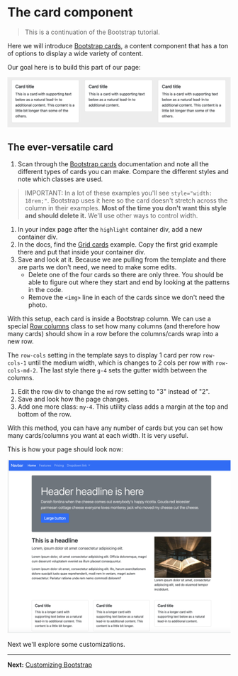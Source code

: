 # The card component

> This is a continuation of the Bootstrap tutorial.

Here we will introduce [Bootstrap cards](https://getbootstrap.com/docs/5.1/components/card/), a content component that has a ton of options to display a wide variety of content.

Our goal here is to build this part of our page:

![Cards goal](../images/bs-cards-goal.png)

## The ever-versatile card

1. Scan through the [Bootstrap cards](https://getbootstrap.com/docs/5.1/components/card/) documentation
and note all the different types of cards you can make. Compare the different styles and note which classes are used.

> IMPORTANT: In a lot of these examples you'll see `style="width: 18rem;"`. Bootstrap uses it here so the card doesn't stretch across the column in their examples. **Most of the time you don't want this style and should delete it.** We'll use other ways to control width.

1. In your index page after the `highlight` container div, add a new container div.
1. In the docs, find the [Grid cards](https://getbootstrap.com/docs/5.1/components/card/#grid-cards) example. Copy the first grid example there and put that inside your container div.
1. Save and look at it. Because we are pulling from the template and there are parts we don't need, we need to make some edits.
    - Delete one of the four cards so there are only three. You should be able to figure out where they start and end by looking at the patterns in the code.
    - Remove the `<img>` line in each of the cards since we don't need the photo.

With this setup, each card is inside a Bootstrap column. We can use a special [Row columns](https://getbootstrap.com/docs/5.1/layout/grid/#row-columns) class to set how many columns (and therefore how many cards) should show in a row before the columns/cards wrap into a new row.

The `row-cols` setting in the template says to display 1 card per row `row-cols-1` until the medium width, which is changes to 2 cols per row with `row-cols-md-2`. The last style there `g-4` sets the gutter width between the columns.

1. Edit the row div to change the `md` row setting to "3" instead of "2".
1. Save and look how the page changes.
1. Add one more class: `my-4`. This utility class adds a margin at the top and bottom of the row.

With this method, you can have any number of cards but you can set how many cards/columns you want at each width. It is very useful.

This is how your page should look now:

![Cards added](../images/bs-cards-added.png)

Next we'll explore some customizations.

---

**Next:** [Customizing Bootstrap](bootstrap-class-05.md)
